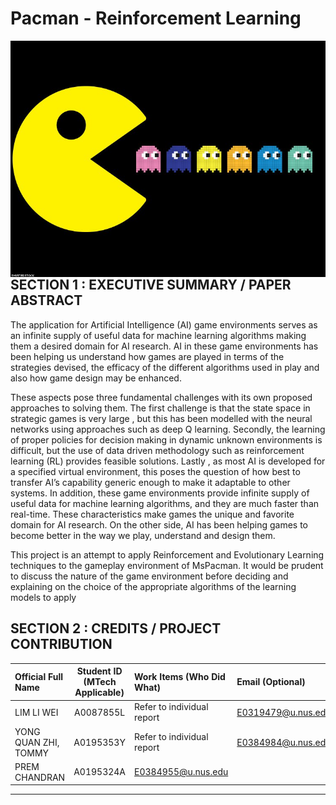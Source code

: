 # Pacman - Reinforcement Learning
<img src="pac-man.jpg"
     style="float: left; margin-right: 0px;" />

<br>

## SECTION 1 : EXECUTIVE SUMMARY / PAPER ABSTRACT

The application for Artificial Intelligence (AI) game environments serves as an infinite supply
of useful data for machine learning algorithms making them a desired domain for AI
research. AI in these game environments has been helping us understand how games are
played in terms of the strategies devised, the efficacy of the different algorithms used in play
and also how game design may be enhanced.

These aspects pose three fundamental challenges with its own proposed approaches to
solving them. The first challenge is that the state space in strategic games is very large , but
this has been modelled with the neural networks using approaches such as deep Q learning.
Secondly, the learning of proper policies for decision making in dynamic unknown
environments is difficult, but the use of data driven methodology such as reinforcement
learning (RL) provides feasible solutions. Lastly , as most AI is developed for a specified virtual
environment, this poses the question of how best to transfer AI’s capability generic enough
to make it adaptable to other systems. In addition, these game environments provide
infinite supply of useful data for machine learning algorithms, and they are much faster than
real-time. These characteristics make games the unique and favorite domain for AI research.
On the other side, AI has been helping games to become better in the way we play,
understand and design them.

This project is an attempt to apply Reinforcement and Evolutionary Learning techniques to
the gameplay environment of MsPacman. It would be prudent to discuss the nature of the
game environment before deciding and explaining on the choice of the appropriate
algorithms of the learning models to apply
## SECTION 2 : CREDITS / PROJECT CONTRIBUTION

| Official Full Name  | Student ID (MTech Applicable)  | Work Items (Who Did What) | Email (Optional) |
| :------------ |:---------------:| :-----| :-----|
| LIM LI WEI | A0087855L | Refer to individual report | E0319479@u.nus.edu |
| YONG QUAN ZHI, TOMMY | A0195353Y | Refer to individual report | E0384984@u.nus.edu |
| PREM CHANDRAN | A0195324A  | E0384955@u.nus.edu |

-----
